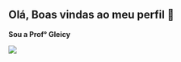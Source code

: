 ## Olá, Boas vindas ao meu perfil  👋
**Sou a Prof° Gleicy**


 ![](https://www.geneseo.edu/~heap/graphics/teaching.gif)

